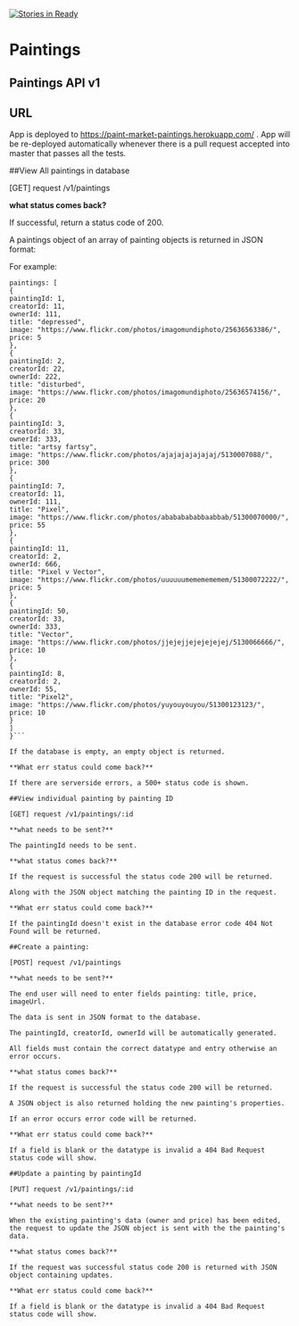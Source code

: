 [![Stories in Ready](https://badge.waffle.io/Paint-market/paintings.png?label=ready&title=Ready)](https://waffle.io/Paint-market/paintings)

# Paintings
## Paintings API  v1

## URL
App is deployed to https://paint-market-paintings.herokuapp.com/ . App will be re-deployed automatically whenever there is a pull request accepted into master that passes all the tests.

##View All paintings in database

[GET] request /v1/paintings

**what status comes back?**

If successful, return a status code of 200.

A paintings object of an array of painting objects is returned in JSON format:

For example:

```{
paintings: [
{
paintingId: 1,
creatorId: 11,
ownerId: 111,
title: "depressed",
image: "https://www.flickr.com/photos/imagomundiphoto/25636563386/",
price: 5
},
{
paintingId: 2,
creatorId: 22,
ownerId: 222,
title: "disturbed",
image: "https://www.flickr.com/photos/imagomundiphoto/25636574156/",
price: 20
},
{
paintingId: 3,
creatorId: 33,
ownerId: 333,
title: "artsy fartsy",
image: "https://www.flickr.com/photos/ajajajajajajaj/5130007088/",
price: 300
},
{
paintingId: 7,
creatorId: 11,
ownerId: 111,
title: "Pixel",
image: "https://www.flickr.com/photos/abababababbaabbab/51300070000/",
price: 55
},
{
paintingId: 11,
creatorId: 2,
ownerId: 666,
title: "Pixel v Vector",
image: "https://www.flickr.com/photos/uuuuuumememememem/51300072222/",
price: 5
},
{
paintingId: 50,
creatorId: 33,
ownerId: 333,
title: "Vector",
image: "https://www.flickr.com/photos/jjejejjejejejejej/5130066666/",
price: 10
},
{
paintingId: 8,
creatorId: 2,
ownerId: 55,
title: "Pixel2",
image: "https://www.flickr.com/photos/yuyouyouyou/51300123123/",
price: 10
}
]
}```

If the database is empty, an empty object is returned.

**What err status could come back?**

If there are serverside errors, a 500+ status code is shown.

##View individual painting by painting ID

[GET] request /v1/paintings/:id

**what needs to be sent?**

The paintingId needs to be sent.

**what status comes back?**

If the request is successful the status code 200 will be returned.

Along with the JSON object matching the painting ID in the request.

**What err status could come back?**

If the paintingId doesn't exist in the database error code 404 Not Found will be returned.

##Create a painting:

[POST] request /v1/paintings

**what needs to be sent?**

The end user will need to enter fields painting: title, price, imageUrl.

The data is sent in JSON format to the database.

The paintingId, creatorId, ownerId will be automatically generated.

All fields must contain the correct datatype and entry otherwise an error occurs.

**what status comes back?**

If the request is successful the status code 200 will be returned.

A JSON object is also returned holding the new painting's properties.

If an error occurs error code will be returned.

**What err status could come back?**

If a field is blank or the datatype is invalid a 404 Bad Request status code will show.

##Update a painting by paintingId

[PUT] request /v1/paintings/:id

**what needs to be sent?**

When the existing painting's data (owner and price) has been edited, the request to update the JSON object is sent with the the painting's data.

**what status comes back?**

If the request was successful status code 200 is returned with JSON object containing updates.

**What err status could come back?**

If a field is blank or the datatype is invalid a 404 Bad Request status code will show.

